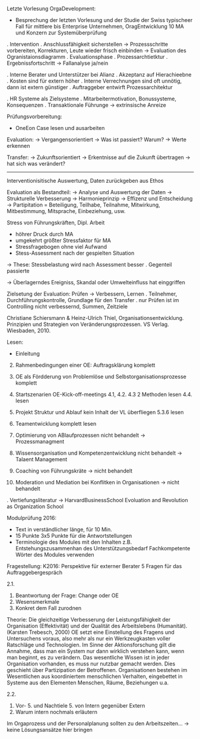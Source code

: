 Letzte Vorlesung OrgaDevelopment:

- Besprechung der letzten Vorlesung und der Studie der Swiss
typischeer Fall für mittlere bis Enterprise Unternehmen, OragEntwicklung 10 MA und Konzern zur Systemüberprüfung


 . Intervention
 . Anschlussfähigkeit sicherstellen -> Prozessschritte vorbereiten, Korrekturen, Leute wieder frisch einbinden
 -> Evaluation des Ogranistaionsdiagramm
  . Evaluationsphase
  . Prozessarchtietktur
  . Ergebnissfortschritt -> Fallanalyse ja/nein

 . Interne Berater und Unterstützer bei Alianz
  . Akzeptanz auf Hierachieebne
  . Kosten sind für extern höher
  . Interne Verrechnungen sind oft unnötig, dann ist extern günstiger
  . Auftraggeber entwirft Prozessarchitektur

 . HR Systeme als Zielsysteme
  . Mitarbeitermotivation, Bonussysteme, Konsequenzen
  . Transaktionale Führunge -> extrinsische Anreize


 Prüfungsvorbereitung:
  - OneEon Case lesen und ausarbeiten

Evaluation:
 -> Vergangensorientiert -> Was ist passiert? Warum? -> Werte erkennen

Transfer:
 -> Zukunftsorientiert -> Erkentnisse auf die Zukunft übertragen -> hat sich was verändert?

---
Interventionisitische Auswertung, Daten zurückgeben aus Ethos

Evaluation als Bestandteil:
-> Analyse und Auswertung der Daten -> Strukturelle Verbesserung
-> Harmonieprinzip -> Effizenz und Entscheidung
-> Partipitation = Beteiligung, Teilhabe, Teilnahme, Mitwirkung, Mitbestimmung, Mitsprache, Einbeziehung, usw.

Stress von Führungskräften, Dipl. Arbeit
 - höhrer Druck durch MA
 - umgekehrt größter Stressfaktor für MA
 - Stressfragebogen ohne viel Aufwand
 - Stess-Assessment nach der gespielten Situation

-> These: Stessbelastung wird nach Assessment besser
. Gegenteil passierte

-> Überlagerndes Ereigniss, Skandal oder Umwelteinfluss hat einggriffen

Zielsetung der Evaluation: Prüfen -> Verbessern, Lernen
 . Teilnehmer, Durchführungskontrolle, Grundlage für den Transfer
 . nur Prüfen ist im Controlling nicht verbessernd, Summen, Zeitziele

Christiane Schiersmann & Heinz-Ulrich Thiel, Organisationsentwicklung. Prinzipien
und Strategien von Veränderungsprozessen. VS Verlag. Wiesbaden, 2010.

Lesen:
 - Einleitung
 2. Rahmenbedingungen einer OE: Auftragsklärung
  komplett
 3. OE als Fördderung von Problemlöse und Selbstorganisationsprozesse
  komplett
 4. Startszenarien OE-Kick-off-meetings
 4.1, 4.2. 4.3 2 Methoden lesen
 4.4. lesen

 5. Projekt Struktur und Ablauf kein Inhalt der VL
 überfliegen
 5.3.6 lesen

 6. Teamentwicklung komplett lesen

 7. Optimierung von ABlaufprozessen nicht behandelt
 -> Prozessmanagment

 8. Wissensorganisation und Kompetenzentwicklung nicht behandelt
 -> Talaent Management

 9. Coaching von Führungskräte 
 -> nicht behandelt

 10. Moderation und Mediation bei Konflitken in Organisationen
 -> nicht behandelt

. Vertiefungsliteratur -> HarvardBusinessSchool
 Evoluation and Revolution as Organization School

Modulprüfung 2016:

 - Text in verständlicher länge, für 10 Min.
 - 15 Punkte 3x5 Punkte für die Antwortstellungen
 - Terminologie des Modules mit den Inhalten
 z.B. Entstehungszusammenhan des Unterstützungsbedarf
 Fachkompetente Wörter des Modules verwenden

Fragestellung:
K2016:
 Perspektive für externer Berater
 5 Fragen für das Auftraggebergespräch

2.1.
 1. Beantwortung der Frage: Change oder OE
 2. Wesensmerkmale
 3. Konkret dem Fall zurodnen

Theorie:
Die gleichzeitige Verbesserung der Leistungsfähigkeit der Organisation (Effektivität) und der Qualität des Arbeitslebens (Humanität). (Karsten Trebesch, 2000)
OE setzt eine Einstellung des Fragens und Untersuchens voraus, also mehr als nur ein Werkzeugkasten voller Ratschläge und Technologien.
Im Sinne der Aktionsforschung gilt die Annahme, dass man ein System nur dann wirklich verstehen kann, wenn man beginnt, es zu verändern.
Das wesentliche Wissen ist in jeder Organisation vorhanden, es muss nur nutzbar gemacht werden. Dies geschieht über Partizipation der Betroffenen.
Organisationen bestehen im Wesentlichen aus koordiniertem menschlichen Verhalten, eingebettet in Systeme aus den Elementen Menschen, Räume, Beziehungen u.a.

2.2.
 1. Vor- 5. und Nachtiele 5. von Intern gegenüber Extern
 2. Warum intern nochmals erläutern

Im Orgaprozess und der Personalplanung sollten zu den Arbeitszeiten...
-> keine Lösungsansätze hier bringen

